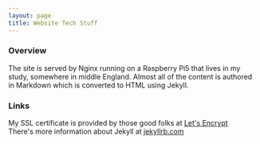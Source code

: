 ```yaml
---
layout: page
title: Website Tech Stuff
---
```


### Overview
The site is served by Nginx running on a Raspberry Pi5 that lives in my study, somewhere in middle England. 
Almost all of the content is authored in Markdown which is converted to HTML using Jekyll. 


### Links
My SSL certificate is provided by those good folks at [Let's Encrypt](https://letsencrypt.org) <br>
There's more information about Jekyll at [jekyllrb.com](https://jekyllrb.com)
